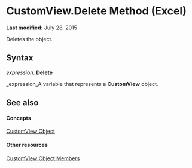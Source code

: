 
# CustomView.Delete Method (Excel)

 **Last modified:** July 28, 2015

Deletes the object.

## Syntax

 _expression_. **Delete**

 _expression_A variable that represents a  **CustomView** object.


## See also


#### Concepts


 [CustomView Object](e16b1920-faeb-62d4-4d27-59745c4f5355.md)
#### Other resources


 [CustomView Object Members](09dae79a-9c56-48ad-e3b9-d2e058467233.md)
